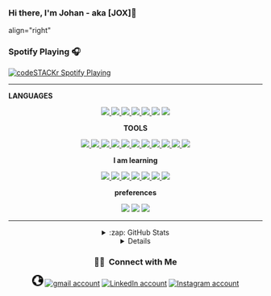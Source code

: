 ### Hi there, I'm Johan - aka [JOX]👋

align="right"


### Spotify Playing 🎧

[<img src="https://now-playing-codestackr.vercel.app/api/spotify-playing" alt="codeSTACKr Spotify Playing" width="350" />](https://open.spotify.com/user/swyqyimdc12jajde4vpwd2x1b)

<div align="center">
</div>

---

**LANGUAGES**

</div>

<div align='center'>
  <a href='https://www.python.org/' target='_blank' rel='noopener' rel='noreferrer'>
    <img src='https://img.shields.io/static/v1?label=&message=python&style=flat-square&logo=python&logoColor=3776ab&color=black' />
  </a>
  <a href='https://isocpp.org/' target='_blank' rel='noopener' rel='noreferrer'>
    <img src='https://img.shields.io/static/v1?label=&message=C%2B%2B&style=flat-square&logo=c%2B%2B&logoColor=00599c&color=black' />
  </a>
  <a href='https://www.gnu.org/software/bash/' target='_blank' rel='noopener' rel='noreferrer'>
    <img src='https://img.shields.io/static/v1?label=&message=%23%21%2Fbin%2Fbash&logoColor=4eaa25&style=flat-square&logo=gnu-bash&color=black' />
  </a>
  <a href='https://developer.mozilla.org/en-US/docs/Web/JavaScript' target='_blank' rel='noopener' rel='noreferrer'>
    <img src='https://img.shields.io/static/v1?label=&message=javascript&style=flat-square&logo=javascript&logoColor=grey&color=black' />
  </a>
  <a href='https://docs.microsoft.com/en-us/dotnet/csharp/' target='_blank' rel='noopener' rel='noreferrer'>
    <img src='https://img.shields.io/static/v1?label=&message=C%20Sharp&style=flat-square&logo=c-sharp&logoColor=239120&color=black' />
  </a>
    <img src='https://img.shields.io/static/v1?label=&message=SQL&style=flat-square&logo=database&logoColor=239120&color=black' />
    <img src='https://img.shields.io/static/v1?label=&message=RUBY&style=flat-square&logo=ruby&logoColor=red&color=black' />

</div>

<div align='center'>

**TOOLS**

</div>

<div align='center'>
  <a href='https://git-scm.com' target='_blank' rel='noopener' rel='noreferrer'>
    <img src='https://img.shields.io/static/v1?label=&message=git&style=flat-square&logo=git&logoColor=f05032&color=black' />
  </a>
  <a href='https://www.djangoproject.com/' target='_blank' rel='noopener' rel='noreferrer'>
    <img src='https://img.shields.io/static/v1?label=&message=Django&style=flat-square&logo=django&logoColor=darkgreen&color=black' />
  </a>
  <a href='https://aws.com/' target='_blank' rel='noopener' rel='noreferrer'>
    <img src='https://img.shields.io/static/v1?label=&message=AWS&style=flat-square&logo=amazon&color=black' />
  </a>
  <a href='https://getbootstrap.com/' target='_blank' rel='noopener' rel='noreferrer'>
    <img src='https://img.shields.io/static/v1?label=&message=Bootstrap&style=flat-square&logo=bootstrap&logoColor=563d7c&color=black' />
  </a>
  <a href='https://wordpress.org/' target='_blank' rel='noopener' rel='noreferrer'>
    <img src='https://img.shields.io/static/v1?label=&message=WordPress&style=flat-square&logo=wordpress&logoColor=21759b&color=black' />
  </a>
  <a href='https://apache.org/' target='_blank' rel='noopener' rel='noreferrer'>
    <img src='https://img.shields.io/static/v1?label=&message=Apache&style=flat-square&logo=apache&logoColor=c71a36&color=black' />
  </a>
  <a href='https://wireshark.org/' target='_blank' rel='noopener' rel='noreferrer'>
    <img src='https://img.shields.io/static/v1?label=&message=Wireshark&style=flat-square&logo=shark&logoColor=00008b&color=black' />
  </a>
  <a href='https://www.postman.com/' target='_blank' rel='noopener' rel='noreferrer'>
    <img src='https://img.shields.io/static/v1?label=&message=postman&style=flat-square&logo=postman&logoColor=orange&color=black' />
  </a>
  <a href='https://www.nginx.com/' target='_blank' rel='noopener' rel='noreferrer'>
    <img src='https://img.shields.io/static/v1?label=&message=Nginx&style=flat-square&logo=nginx&logoColor=269539&color=black' />
  </a>
  <a href='https://www.blender.org/' target='_blank' rel='noopener' rel='noreferrer'>
    <img src='https://img.shields.io/static/v1?label=&message=Blender&style=flat-square&logo=blender&logoColor=f5792a&color=black' />
  </a>
  <a href='https://www.krita.org/' target='_blank' rel='noopener' rel='noreferrer'>
    <img src='https://img.shields.io/static/v1?label=&message=krita&style=flat-square&logo=krita&logoColor=fb89c8&color=black' />
  </a>
</div>

<div align='center'>

**I am learning**

</div>

<div align='center'>

  <a href='https://openjdk.java.net/' target='_blank' rel='noopener' rel='noreferrer'>
    <img src='https://img.shields.io/static/v1?label=&message=Java&style=flat-square&logo=java&logoColor=007396&color=black' />
  </a>
  <a href='https://nodejs.org/' target='_blank' rel='noopener' rel='noreferrer'>
    <img src='https://img.shields.io/static/v1?label=&message=Node.js&logoColor=339933&color=black&style=flat-square&logo=node' />
  </a>
  <a href='https://www.docker.com/' target='_blank' rel='noopener' rel='noreferrer'>
    <img src='https://img.shields.io/static/v1?label=&message=Docker&style=flat-square&logo=docker&logoColor=2496ed&color=black' />
  </a>
  <a href='https://reactjs.org/' target='_blank' rel='noopener' rel='noreferrer'>
    <img src='https://img.shields.io/static/v1?label=&message=React.js&style=flat-square&logo=react&logoColor=61dafb&color=black' />
  </a>
  <a href='https://godotengine.org/' target='_blank' rel='noopener' rel='noreferrer'>
    <img src='https://img.shields.io/static/v1?label=&message=Godot%20Engine&style=flat-square&logo=godot-engine&logoColor=478cbf&color=black' />
  </a>
  <a href='https://cmake.org/' target='_blank' rel='noopener' rel='noreferrer'>
    <img src='https://img.shields.io/static/v1?label=&message=CMake&style=flat-square&logo=cmake&logoColor=064f8c&color=black' />
  </a>
  <img src='https://img.shields.io/static/v1?label=&message=cryptography&style=flat-square&logo=hashing&logoColor=green&color=black' />
</div>

<div align='center'>

**preferences**

</div>

<div align='center'>
  <img src='https://img.shields.io/static/v1?label=OS&message=MacOS&color=black&style=flat-square&logo=apple' />
  <img src='https://img.shields.io/static/v1?label=Editor&message=Atom&color=black&style=flat-square&logo=atom' />
  <img src='https://img.shields.io/static/v1?label=Language&message=Python&color=black&style=flat-square&logo=python' />
</div>

---

<div align='center'>

<details>
  <summary>:zap: GitHub Stats</summary>
  <a href=""><img height="137.3px" alt="nonefornothing's GitHub Stats" src="https://github-readme-stats-gamma-eosin.vercel.app/api?username=nonefornothing&hide_title=true&hide_border=true&show_icons=true&include_all_commits=true&count_private=true&line_height=21&text_color=000&icon_color=000&bg_color=0,ea6161,ffc64d,fffc4d,52fa5a&theme=graywhite" /><!-- wi*quL3fcV --><img height="137.3px" alt="nonefornothing's GitHub Stats" src="https://github-readme-stats-gamma-eosin.vercel.app/api/top-langs/?username=nonefornothing&hide=html&hide_title=true&hide_border=true&layout=compact&langs_count=7&exclude_repo=comp426&text_color=000&icon_color=fff&bg_color=0,52fa5a,4dfcff,c64dff&theme=graywhite" /></a>
</details>

<details>
### :zap: Recent Commit

<!-- START gadpp -->
- nonefornothing/nonefornothing, [refs/heads/master@5fdbc55632ae7b916ac725ffb07c16fe87d4dd75](https://github.com/nonefornothing/nonefornothing/commit/5fdbc55632ae7b916ac725ffb07c16fe87d4dd75)

</details>

### 🤝🏻 &nbsp;Connect with Me

<p align="center">
<a href="" target="_blank"><img alt="personal website" width="22px" src="https://raw.githubusercontent.com/iconic/open-iconic/master/svg/globe.svg"></a>
<a href="mailto:ambaritajohan10@gmail.com" target="_blank"><img alt="gmail account" width="22px" src="https://cdn.jsdelivr.net/npm/simple-icons@v3/icons/gmail.svg" /></a>
<a href="https://www.linkedin.com/in/johan-ambarita-bb7bab148/" target="_blank"><img alt="LinkedIn account" width="22px" src="https://cdn.jsdelivr.net/npm/simple-icons@v3/icons/linkedin.svg" /></a>
<a href="https://www.instagram.com/joxambarita/" target="_blank"><img alt="Instagram account" width="22px" src="https://cdn.jsdelivr.net/npm/simple-icons@v3/icons/instagram.svg" /></a></p>


<br />

<div align='center'>
